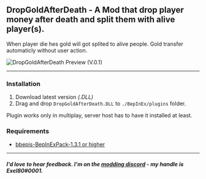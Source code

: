 ## DropGoldAfterDeath - A Mod that drop player money after death and split them with alive player(s).

When player die hes gold will got splited to alive people. Gold transfer automaticly without user action.

![DropGoldAfterDeath Preview (V.0.1)](https://i.imgur.com/GGnIYqf.png)

---

###  Installation
1. Download latest version _(.DLL)_
2. Drag and drop `DropGoldAfterDeath.DLL` to `./BepInEx/plugins` folder.

Plugin works only in multiplay, server host has to have it installed at least.

###  Requirements
- [bbepis-BepInExPack-1.3.1 or higher](https://thunderstore.io/package/bbepis/BepInExPack/)

---

##### I'd love to hear feedback. I'm on the [modding discord](https://discord.gg/hMdjd9y "Risk of Rain 2 Modding") - my handle is Exel80#0001.
